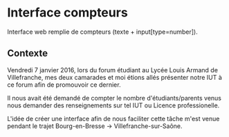 Interface compteurs
===================

Interface web remplie de compteurs (texte + input[type=number]).

Contexte
--------

Vendredi 7 janvier 2016, lors du forum étudiant au Lycée Louis Armand de Villefranche, mes deux camarades et moi étions allés présenter notre IUT à ce forum afin de promouvoir ce dernier.

Il nous avait été demandé de compter le nombre d'étudiants/parents venus nous demander des renseignements sur tel IUT ou Licence professionelle.

L'idée de créer une interface afin de nous faciliter cette tâche m'est  venue pendant le trajet Bourg-en-Bresse → Villefranche-sur-Saône.
